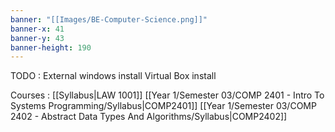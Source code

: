```yaml
---
banner: "[[Images/BE-Computer-Science.png]]"
banner-x: 41
banner-y: 43
banner-height: 190
---
```

TODO :
	External windows install
	Virtual Box install

Courses :
	[[Syllabus|LAW 1001]]
	[[Year 1/Semester 03/COMP 2401 - Intro To Systems Programming/Syllabus|COMP2401]]
	[[Year 1/Semester 03/COMP 2402 - Abstract Data Types And Algorithms/Syllabus|COMP2402]]

